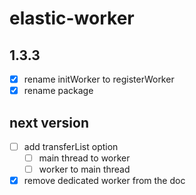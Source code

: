 # elastic-worker

## 1.3.3

- [x] rename initWorker to registerWorker
- [x] rename package

## next version

- [ ] add transferList option
  - [ ] main thread to worker
  - [ ] worker to main thread
- [x] remove dedicated worker from the doc
